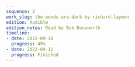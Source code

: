 ```yaml
---
sequence: 2
work_slug: the-woods-are-dark-by-richard-laymon
edition: Audible
edition_notes: Read by Bob Dunsworth
timeline:
- date: 2022-09-10
  progress: 49%
- date: 2022-09-11
  progress: Finished
---
```


